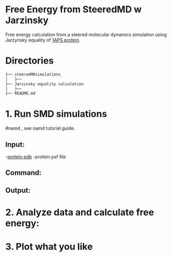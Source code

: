 # Free Energy from SteeredMD w Jarzinsky
Free energy calculation from a steered molecular dynamics simulaiton using Jarzynsky equality of [1APS protein](https://www.rcsb.org/structure/1APS "1APS pdb").

# Directories
```bash
├── steeredMDsimulations
│   ├── 
├── Jarzinsky equality calculation
│   ├── 
├── README.md
```

# 1. Run SMD simulations

#namd
, see namd tutorial guide.

## Input:
-[protein pdb](https://www.rcsb.org/structure/1APS "1APS pdb")
-protein.psf file  
## Command:

## Output:

# 2. Analyze data and calculate free energy:


# 3. Plot what you like
